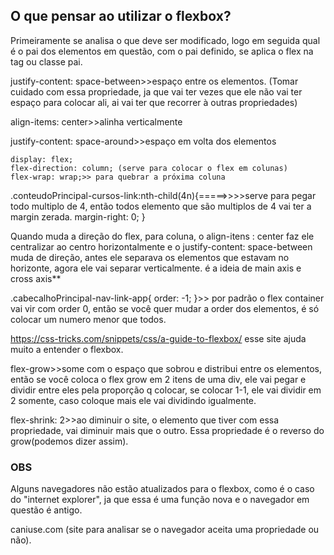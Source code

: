 <h2>O que pensar ao utilizar o flexbox?</h2>

Primeiramente se analisa o que deve ser modificado, logo em seguida qual é o pai dos elementos em questão, com o pai definido, se aplica o flex na tag ou classe pai.

justify-content: space-between>>espaço entre os elementos. (Tomar cuidado com essa propriedade, ja que vai ter vezes que ele não vai ter espaço para colocar ali, ai vai ter que recorrer à outras propriedades)

align-items: center>>alinha verticalmente

justify-content: space-around>>espaço em volta dos elementos

    display: flex; 
    flex-direction: column; (serve para colocar o flex em colunas)
    flex-wrap: wrap;>> para quebrar a próxima coluna
.conteudoPrincipal-cursos-link:nth-child(4n){=====>>>>serve para pegar todo multiplo de 4, então todos elemento que são multiplos de 4 vai ter a margin zerada.
    margin-right: 0;
}

Quando muda a direção do flex, para coluna, o align-itens : center faz ele centralizar ao centro horizontalmente e o justify-content: space-between muda de direção, antes ele separava os elementos que estavam no horizonte, agora ele vai separar verticalmente. é a ideia de main axis e cross axis**

.cabecalhoPrincipal-nav-link-app{
    order: -1;
}>> por padrão o flex container vai vir com order 0, então se você quer mudar a order dos elementos, é só colocar um numero menor que todos.

https://css-tricks.com/snippets/css/a-guide-to-flexbox/ esse site ajuda muito a entender o flexbox.

flex-grow>>some com o espaço que sobrou e distribui entre os elementos, então se você coloca o flex grow em 2 itens de uma div, ele vai pegar e dividir entre eles pela proporção q colocar, se colocar 1-1, ele vai dividir em 2 somente, caso coloque mais ele vai dividindo igualmente.

flex-shrink: 2>>ao diminuir o site, o elemento que tiver com essa propriedade, vai diminuir mais que o outro. Essa propriedade é o reverso do grow(podemos dizer assim).

<h3>OBS</h3>

Alguns navegadores não estão atualizados para o flexbox, como é o caso do "internet explorer", ja que essa é uma função nova e o navegador em questão é antigo.

caniuse.com (site para analisar se o navegador aceita uma propriedade ou não).